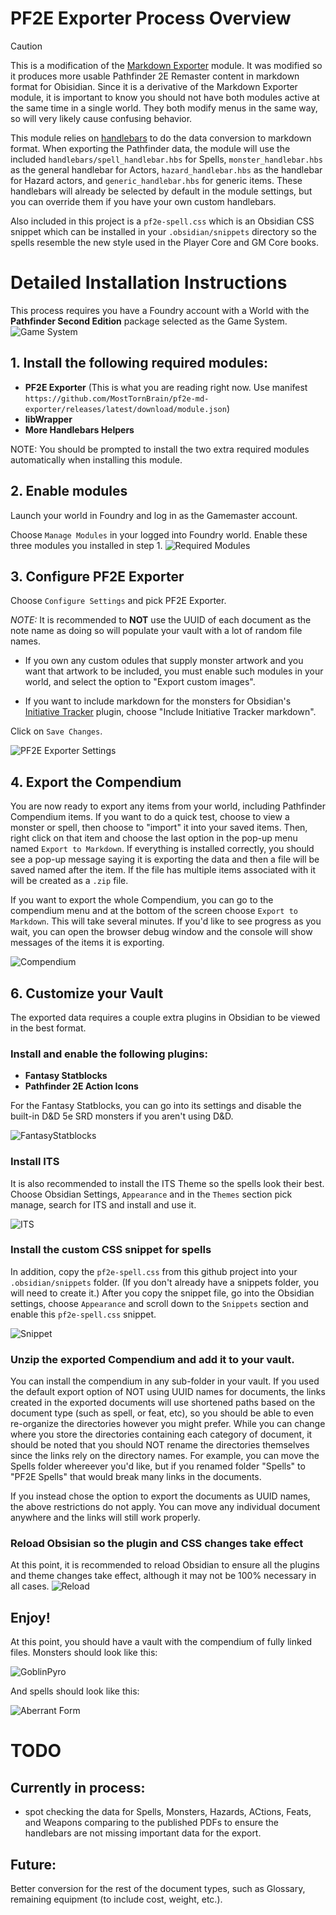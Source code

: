 
# PF2E Exporter Process Overview

> [!CAUTION] 
> This is a modification of the [Markdown Exporter](https://github.com/farling42/fvtt-export-markdown) module.   It was modified so it produces more usable Pathfinder 2E Remaster content in markdown format for Obisidian.  Since it is a derivative of the Markdown Exporter module, it is important to know you should not have both modules active at the same time in a single world.  They both modify menus in the same way, so will very likely cause confusing behavior.

This module relies on [handlebars](https://handlebarsjs.com) to do the data conversion to markdown format.  When exporting the Pathfinder data, the module will use the included `handlebars/spell_handlebar.hbs` for Spells, `monster_handlebar.hbs` as the general handlebar for Actors, `hazard_handlebar.hbs` as the handlebar for Hazard actors, and `generic_handlebar.hbs` for generic items.  These handlebars will already be selected by default in the module settings, but you can override them if you have your own custom handlebars.

Also included in this project is a `pf2e-spell.css` which is an 
Obsidian CSS snippet which can be installed in your `.obsidian/snippets` directory so the spells resemble the new style used in the Player Core and GM Core books.

# Detailed Installation Instructions

This process requires you have a Foundry account with a World with the **Pathfinder Second Edition** package selected as the Game System.
![Game System](Screenshots/GameSystem.png)

## 1. Install the following required modules:
* **PF2E Exporter** (This is what you are reading right now. Use manifest `https://github.com/MostTornBrain/pf2e-md-exporter/releases/latest/download/module.json`)
* **libWrapper**
* **More Handlebars Helpers**

NOTE: You should be prompted to install the two extra required modules automatically when installing this module. 


## 2. Enable modules
Launch your world in Foundry and log in as the Gamemaster account.   

Choose `Manage Modules` in your logged into Foundry world.  Enable these three modules you installed in step 1. 
![Required Modules](Screenshots/RequiredModules.png)

## 3. Configure PF2E Exporter
Choose `Configure Settings` and pick PF2E Exporter.

_NOTE:_ It is recommended to **NOT** use the UUID of each document as the note name as doing so will populate your vault with a lot of random file names.

- If you own any custom odules that supply monster artwork and you want that artwork to be included, you must enable such modules in your world, and select the option to "Export custom images".

- If you want to include markdown for the monsters for Obsidian's [Initiative Tracker](https://github.com/javalent/initiative-tracker) plugin, choose "Include Initiative Tracker markdown".

Click on `Save Changes`.

![PF2E Exporter Settings](Screenshots/MarkdownExporterSettings.png)

## 4. Export the Compendium
You are now ready to export any items from your world, including Pathfinder Compendium items.  If you want to do a quick test, choose to view a monster or spell, then choose to "import" it into your saved items.   Then, right click on that item and choose the last option in the pop-up menu named `Export to Markdown`. If everything is installed correctly, you should see a pop-up message saying it is exporting the data and then a file will be saved named after the item. If the file has multiple items associated with it will be created as a `.zip` file.

If you want to export the whole Compendium, you can go to the compendium menu and at the bottom of the screen choose `Export to Markdown`.  This will take several minutes.  If you'd like to see progress as you wait, you can open the browser debug window and the console will show messages of the items it is exporting.

![Compendium](Screenshots/Compendium.png)

## 6. Customize your Vault
The exported data requires a couple extra plugins in Obsidian to be viewed in the best format.
### Install and enable the following plugins:
* **Fantasy Statblocks**
* **Pathfinder 2E Action Icons**

For the Fantasy Statblocks, you can go into its settings and disable the built-in D&D 5e SRD monsters if you aren't using D&D.

![FantasyStatblocks](Screenshots/FantasyStatblocksPlugin.png)

### Install ITS
It is also recommended to install the ITS Theme so the spells look their best. Choose Obsidian Settings, `Appearance` and in the `Themes` section pick manage, search for ITS and install and use it.

![ITS](Screenshots/InstallITS.png)

### Install the custom CSS snippet for spells
In addition, copy the `pf2e-spell.css` from this github project into your `.obsidian/snippets` folder.  (If you don't already have a snippets folder, you will need to create it.)   After you copy the snippet file, go into the Obsidian settings, choose `Appearance` and scroll down to the `Snippets` section and enable this `pf2e-spell.css` snippet.

![Snippet](Screenshots/EnableSnippet.png)

### Unzip the exported Compendium and add it to your vault.
You can install the compendium in any sub-folder in your vault.  If you used the default export option of NOT using UUID names for documents, the links created in the exported documents will use shortened paths based on the document type (such as spell, or feat, etc), so you should be able to even re-organize the directories however you might prefer.  While you can change where you store the directories containing each category of document, it should be noted that you should NOT rename the directories themselves since the links rely on the directory names.  For example, you can move the Spells folder whereever you'd like, but if you renamed folder "Spells" to "PF2E Spells" that would break many links in the documents.

If you instead chose the option to export the documents as UUID names, the above restrictions do not apply. You can move any individual document anywhere and the links will still work properly.

### Reload Obsisian so the plugin and CSS changes take effect
At this point, it is recommended to reload Obsidian to ensure all the plugins and theme changes take effect, although it may not be 100% necessary in all cases.
![Reload](Screenshots/ReloadApp.png)

## Enjoy!
At this point, you should have a vault with the compendium of fully linked files.  Monsters should look like this:

![GoblinPyro](Screenshots/GoblinPyro.png)

And spells should look like this:

![Aberrant Form](Screenshots/AberrantForm.png)

# TODO

## Currently in process:
* spot checking the data for Spells, Monsters, Hazards, ACtions, Feats, and Weapons comparing to the published PDFs to ensure the handlebars are not missing important data for the export.

## Future:
Better conversion for the rest of the document types, such as Glossary, remaining equipment (to include cost, weight, etc.).
